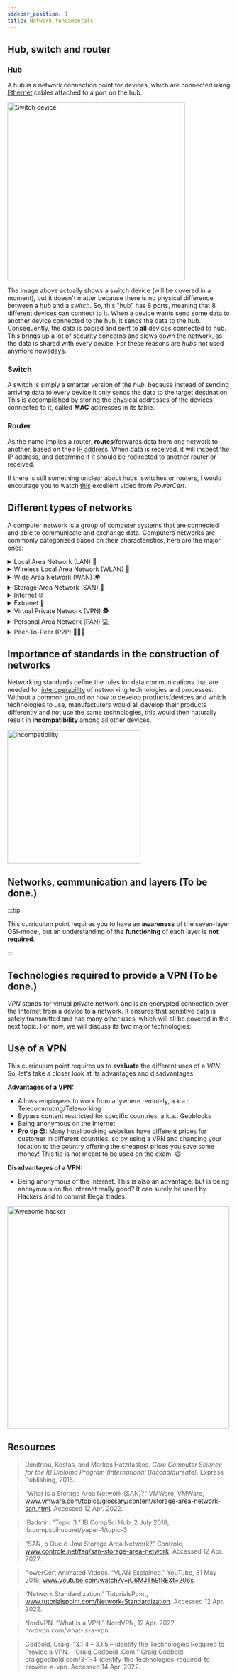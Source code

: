 ```yaml
---
sidebar_position: 1
title: Network fundamentals
---
```


## Hub, switch and router

### Hub

A hub is a network connection point for devices, which are connected using [Ethernet](https://en.wikipedia.org/wiki/Ethernet) cables attached to a port on the hub.

<img src="/img/study-guides/networks/switch-device-network.png" alt="Switch device" width="400"/>

The image above actually shows a switch device (will be covered in a moment), but it doesn't matter because there is no physical difference between a _hub_ and a _switch_. So, this "hub" has 8 ports, meaning that 8 different devices can connect to it. When a device wants send some data to another device connected to the hub, it sends the data to the hub. Consequently, the data is copied and sent to **all** devices connected to hub. This brings up a lot of security concerns and slows down the network, as the data is shared with every device. For these reasons are _hubs_ not used anymore nowadays.

### Switch

A switch is simply a smarter version of the _hub_, because instead of sending arriving data to every device it only sends the data to the target destination. This is accomplished by storing the physical addresses of the devices connected to it, called **MAC** addresses in its table.

### Router

As the name implies a router, **routes**/forwards data from one network to another, based on their [IP address](https://en.wikipedia.org/wiki/IP_address). When data is received, it will inspect the IP address, and determine if it should be redirected to another router or received.

If there is still something unclear about hubs, switches or routers, I would encourage you to watch [this](https://www.youtube.com/watch?v=1z0ULvg_pW8) excellent video from _PowerCert_.

## Different types of networks

A computer network is a group of computer systems that are connected and able to communicate and exchange data. Computers networks are commonly categorized based on their characteristics, here are the major ones:

<details><summary>Local Area Network (LAN) 🔌</summary>
<p>

LAN, stands for **local area network**, and as the name suggests it covers a local area, e.g: offices, schools and buildings. It consists of a group of devices (computers, printers, switches), which are all connected via Ethernet cables using a switch/hub.

</p>
</details>

<details><summary>Wireless Local Area Network (WLAN) 📶</summary>
<p>

In simple terms a _WLAN_ is just a _LAN_ without cables. It uses wireless communication to form a local area network.

</p>
</details>

<details><summary>Wide Area Network (WAN) 🌍</summary>
<p>

The _WAN_ is the largest type of network and spans over a large geographical area, such as a city, country or even the whole globe. A _WAN_ typically consists of multiple _LANS_ connected together. A great example of a _WAN_ is the internet itself.

</p>
</details>

<details><summary>Storage Area Network (SAN) 💾</summary>
<p>

The _SAN_ is a secure high-speed data transfer network and in simple terms it makes a network of storage devices accessible to multiple servers. Each server can then access shared storage as if the drive was directly attached to the server.

<img src="/img/study-guides/networks/storage-area-network.jpg" alt="Internet in 1 minute" width="600"/>

</p>
</details>

<details><summary>Internet 🌐</summary>
<p>

The Internet is the largest WAN, connecting millions of computer systems/smaller networks together. It also provides vast number of services, including the **World Wide Web (WWW)**. It is also important to note that WWW is not the Internet, but rather a **service** provided by the Internet.

If you want to get your mind blown, check this out: 🤯

<img src="/img/study-guides/networks/internet-1-minute.jpg" alt="Internet in 1 minute" width="500"/>

</p>
</details>

<details><summary>Extranet 🔐</summary>
<p>

Extranet is the process of allowing **specific users** to access **specific parts** of a network.

For example, let's imagine that we have a business and we utilize a network for our daily operations. The network is password-protected that can only be accessed by our employees. For some reason, we now want to give access to our business partners, but we don't want them to have access to our whole network, only a specific division of the network.

<img src="/img/study-guides/networks/intranet-extranet-internet.jpg" alt="Internet in 1 minute" width="600"/>

</p>
</details>

<details><summary>Virtual Private Network (VPN) 🕵</summary>
<p>

A VPN is similiar to a _LAN_ or _WLAN_, but it allows its users to log into the network **remotely**. To enter a LAN or WLAN network you need to physically be there (via wire or wireless), a VPN allows you be somewhere else and still enter the LAN as if you were physically present.

For example, if your awesome business has a VPN network, your employees will be able to access your _LAN_ network, which is physically in the office, in their homes.

</p>
</details>

<details><summary>Personal Area Network (PAN) 💻</summary>
<p>

PAN is a network that interconnects devices that are centered around an **individual's** workspace. It can be interpreted as a _LAN_ that instead of supporting a group of people, only supports a single person. An example of a PAN, would be your _mobile phone, headphones, laptop and printer_ that are all interconnected sharing data such as images, sound, emails and documents.

PANs can both be connected via cables (typically USB) or wirelessly (typically Bluetooth).

</p>
</details>

<details><summary>Peer-To-Peer (P2P) 🧑‍🤝‍🧑</summary>
<p>

Peer-to-peer is a different **network model**, where there is no server that provides recourses to its users. Instead all computer systems inside the networks are both the clients and servers at the same time. The **peers** (computer systems inside the network) have both jobs, they're both consuming and supplying resources to other computer systems.

The technical details on P2P networks are far more complex, but this is everything you need to know, nevertheless I would encourage you to take a closer look at it, as many of the new technologies use it, such as crypocurrencies, torrents, and many more.

</p>
</details>

## Importance of standards in the construction of networks

Networking standards define the rules for data communications that are needed for [interoperability](https://www.techtarget.com/searchapparchitecture/definition/interoperability) of networking technologies and processes. Without a common ground on how to develop products/devices and which technologies to use, manufacturers would all develop their products differently and not use the same technologies, this would then naturally result in **incompatibility** among all other devices.

<img src="/img/study-guides/networks/incompatibility.gif" alt="Incompatibility" width="300"/>

## Networks, communication and layers (To be done.)

:::tip

This curriculum point requires you to have an **awareness** of the seven-layer OSI-model, but an understanding of the **functioning** of each layer is **not required**.

:::

## Technologies required to provide a VPN (To be done.)

_VPN_ stands for virtual private network and is an encrypted connection over the Internet from a device to a network. It ensures that sensitive data is safely transmitted and has many other uses, which will all be covered in the next topic. For now, we will discuss its two major technologies:

## Use of a VPN

This curriculum point requires us to **evaluate** the different uses of a _VPN_. So, let's take a closer look at its advantages and disadvantages:

**Advantages of a VPN:**

- Allows employees to work from anywhere remotely, a.k.a.: Telecommuting/Teleworking
- Bypass content restricted for specific countries, a.k.a.: Geoblocks
- Being anonymous on the Internet
- **Pro tip 😎**: Many hotel booking websites have different prices for customer in different countries, so by using a VPN and changing your location to the country offering the cheapest prices you save some money! This tip is not meant to be used on the exam. 😅

**Disadvantages of a VPN:**

- Being anonymous of the Internet. This is also an advantage, but is being anonymous on the Internet really good? It can surely be used by Hackers and to commit Illegal trades.

<img src="/img/study-guides/networks/awesome-hacker.gif" alt="Awesome hacker" width="500"/>

## Resources

> Dimitriou, Kostas, and Markos Hatzitaskos. _Core Computer Science for the IB Diploma Program (International Baccaalaureate)_. Express Publishing, 2015.

> “What Is a Storage Area Network (SAN)?” VMWare, VMWare, www.vmware.com/topics/glossary/content/storage-area-network-san.html. Accessed 12 Apr. 2022.

> IBadmin. “Topic 3.” IB CompSci Hub, 2 July 2018, ib.compscihub.net/paper-1/topic-3.

> “SAN, o Que é Uma Storage Area Network?” Controle, www.controle.net/faq/san-storage-area-network. Accessed 12 Apr. 2022.

> PowerCert Animated Videos. “VLAN Explained.” YouTube, 31 May 2018, www.youtube.com/watch?v=jC6MJTh9fRE&t=206s.

> “Network Standardization.” TutorialsPoint, www.tutorialspoint.com/Network-Standardization. Accessed 12 Apr. 2022.

> NordVPN. “What Is a VPN.” NordVPN, 12 Apr. 2022, nordvpn.com/what-is-a-vpn.

> Godbold, Craig. “3.1.4 – 3.1.5 – Identify the Technologies Required to Provide a VPN. – Craig Godbold .Com.” Craig Godbold, craiggodbold.com/3-1-4-identify-the-technologies-required-to-provide-a-vpn. Accessed 14 Apr. 2022.
